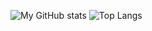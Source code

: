 
![My GitHub stats](https://github-readme-stats.vercel.app/api?username=UtescherIntrieri&show_icons=true&theme=dracula    )
![Top Langs](https://github-readme-stats.vercel.app/api/top-langs/?username=UtescherIntrieri)

<!--
**UtescherIntrieri/UtescherIntrieri** is a ✨ _special_ ✨ repository because its `README.md` (this file) appears on your GitHub profile.

Here are some ideas to get you started:

- 🔭 I’m currently working on ...
- 🌱 I’m currently learning ...
- 👯 I’m looking to collaborate on ...
- 🤔 I’m looking for help with ...
- 💬 Ask me about ...
- 📫 How to reach me: ...
- 😄 Pronouns: ...
- ⚡ Fun fact: ...
-->
